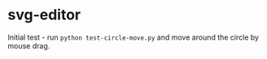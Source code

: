 svg-editor
==========
Initial test - run `python test-circle-move.py` and move around the circle by mouse drag.
